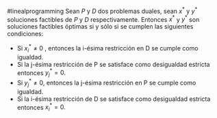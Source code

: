 #linealprogramming 
Sean $P$ y $D$ dos problemas duales, sean $x^*$ y $y^*$ soluciones factibles de $P$ y $D$ respectivamente. Entonces $x^*$ y $y^*$ son soluciones factibles óptimas si y sólo si se cumplen las siguientes condiciones:
- Si  $x_i^* \neq 0$ , entonces la  i-ésima restricción en D se cumple como igualdad.
- Si la  j-ésima restricción de  P se satisface como desigualdad estricta entonces  $y_j^* = 0.$
- Si  $y_j^* \neq 0$, entonces la  j-ésima restricción en  P se cumple como igualdad.
- Si la  i-ésima restricción de  D se satisface como desigualdad estricta entonces $x_i^* = 0.$ 
